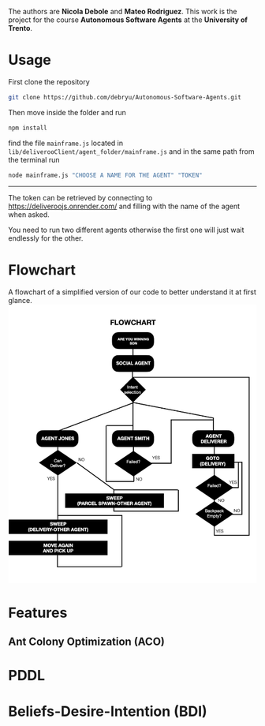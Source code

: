 The authors are **Nicola Debole** and **Mateo Rodriguez**.
This work is the project for the course **Autonomous Software Agents** at the **University of Trento**. 

# Usage

First clone the repository 
```bash
git clone https://github.com/debryu/Autonomous-Software-Agents.git
```
Then move inside the folder and run
```bash
npm install
```
find the file  ```mainframe.js``` located in ```lib/deliverooClient/agent_folder/mainframe.js```
and in the same path from the terminal run
```bash
node mainframe.js "CHOOSE A NAME FOR THE AGENT" "TOKEN"
```
---

The token can be retrieved by connecting to https://deliveroojs.onrender.com/ and filling with the name of the agent when asked. 

You need to run two different agents otherwise the first one will just wait endlessly for the other.

# Flowchart
A flowchart of a simplified version of our code to better understand it at first glance.
![Basic flowchart](flowchart.png)

# Features
## Ant Colony Optimization (ACO)
# PDDL
# Beliefs-Desire-Intention (BDI)

